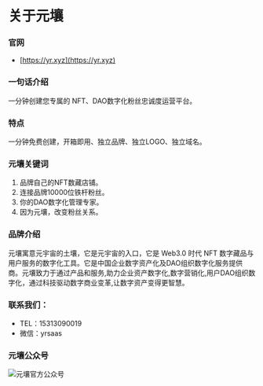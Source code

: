 # 关于元壤

### 官网
- [https://yr.xyz](https://yr.xyz)

### 一句话介绍
一分钟创建您专属的 NFT、DAO数字化粉丝忠诚度运营平台。

### 特点
一分钟免费创建，开箱即用、独立品牌、独立LOGO、独立域名。

### 元壤关键词
1. 品牌自己的NFT数藏店铺。
2. 连接品牌10000位铁杆粉丝。
3. 你的DAO数字化管理专家。
4. 因为元壤，改变粉丝关系。

### 品牌介绍

元壤寓意元宇宙的土壤，它是元宇宙的入口，它是 Web3.0 时代 NFT 数字藏品与用户服务的数字化工具。它是中国企业数字资产化及DAO组织数字化服务提供商。元壤致力于通过产品和服务,助力企业资产数字化,数字营销化,用户DAO组织数字化，通过科技驱动数字商业变革,让数字资产变得更智慧。

### 联系我们：
- TEL：15313090019
- 微信：yrsaas

### 元壤公众号
![元壤官方公众号](https://file.liyuechun.com/qrcode_for_gh_22413fa6c21e_860.jpg)